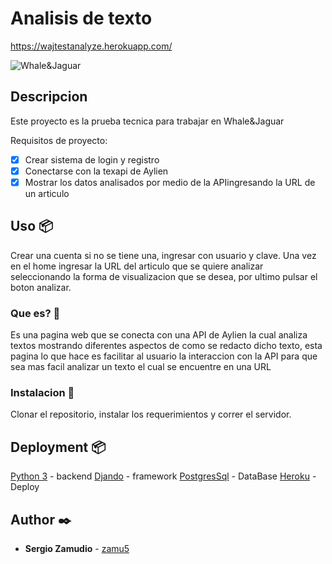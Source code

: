 # Analisis de texto

https://wajtestanalyze.herokuapp.com/

![Whale&Jaguar](https://github.com/zamu5/Whale-and-Jaguar/blob/master/static/img/index.gif)

## Descripcion

Este proyecto es la prueba tecnica para trabajar en Whale&Jaguar



Requisitos de proyecto:
- [x] Crear sistema de login y registro
- [x] Conectarse con la texapi de Aylien
- [x] Mostrar los datos analisados por medio de la APIingresando la URL de un articulo

## Uso 📦

Crear una cuenta si no se tiene una, ingresar con usuario y clave. Una vez en el home ingresar la URL del articulo que se quiere analizar seleccionando la forma de visualizacion que se desea, por ultimo pulsar el boton analizar.

### Que es? 🚀

Es una pagina web que se conecta con una API de Aylien la cual analiza textos mostrando diferentes aspectos de como se redacto dicho texto, esta pagina lo que hace es facilitar al usuario la interaccion con la API para que sea mas facil analizar un texto el cual se encuentre en una URL


### Instalacion 🔧

Clonar el repositorio, instalar los requerimientos y correr el servidor. 


## Deployment  📦

[Python 3](https://www.python.org/) - backend 
[Djando](https://www.djangoproject.com/) - framework
[PostgresSql](https://www.postgresql.org/) - DataBase
[Heroku](www.heroku.com) - Deploy

## Author ✒️

* **Sergio Zamudio** - [zamu5](https://github.com/zamu5)
